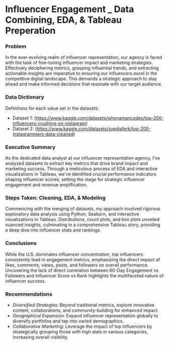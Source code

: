 # Influencer Engagement _ Data Combining, EDA, & Tableau Preperation

### Problem

In the ever-evolving realm of influencer representation, our agency is faced with the task of fine-tuning influencer impact and marketing strategies. Effectively deciphering metrics, grasping influential trends, and extracting actionable insights are imperative to ensuring our influencers excel in the competitive digital landscape. This demands a strategic approach to stay ahead and make informed decisions that resonate with our target audience.

### Data Dictionary

Definitions for each value set in the datasets:
- Dataset 1: (https://www.kaggle.com/datasets/whenamancodes/top-200-influencers-crushing-on-instagram)
- Dataset 2: (https://www.kaggle.com/datasets/syedjaferk/top-200-instagrammers-data-cleaned)                             

### Executive Summary

As the dedicated data analyst at our influencer representation agency, I've analyzed datasets to extract key metrics that drive brand impact and marketing success. Through a meticulous process of EDA and interactive visualizations in Tableau, we've identified crucial performance indicators shaping influencer scores, setting the stage for strategic influencer engagement and revenue amplification.

### Steps Taken: Cleaning, EDA, & Modeling

Commencing with the merging of datasets, my approach involved rigorous exploratory data analysis using Python, Seaborn, and interactive visualizations in Tableau. Distributions, count plots, and box plots unveiled nuanced insights, culminating in a comprehensive Tableau story, providing a deep dive into influencer stats and rankings.

### Conclusions

While the U.S. dominates influencer concentration, top influencers consistently lead in engagement metrics, emphasizing the direct impact of likes, comments, views, posts, and followers on overall performance. Uncovering the lack of direct correlation between 60-Day Engagement vs Followers and Influencer Score vs Rank highlights the multifaceted nature of influencer success.

### Recommendations

- *Diversified Strategies*: Beyond traditional metrics, explore innovative content, collaborations, and community-building for enhanced impact.
- *Geographical Expansion*: Expand influencer representation globally to diversify portfolios and tap into varied demographics.
- *Collaborative Marketing*: Leverage the impact of top influencers by strategically grouping those with high stats in various categories, increasing overall visibility.

